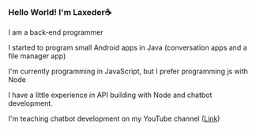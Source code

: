 ### Hello World! I'm Laxeder☕

I am a back-end programmer

I started to program small Android apps in Java (conversation apps and a file manager app) 

I'm currently programming in JavaScript, but I prefer programming js with Node

I have a little experience in API building with Node and chatbot development.

I'm teaching chatbot development on my YouTube channel ([Link](https://duckduckgo.com/)) 

